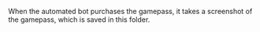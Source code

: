 When the automated bot purchases the gamepass, it takes a screenshot of the gamepass, which is saved in this folder.

